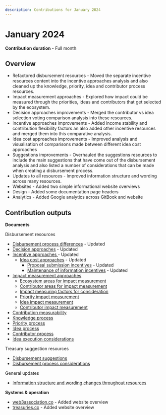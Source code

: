 ```yaml
---
description: Contributions for January 2024
---
```


# January 2024

**Contribution duration** - Full month



## Overview

* Refactored disbursement resources - Moved the separate incentive resources content into the incentive approaches analysis and also cleaned up the knowledge, priority, idea and contributor process resources.
* Impact measurement approaches - Explored how impact could be measured through the priorities, ideas and contributors that get selected by the ecosystem.
* Decision approaches improvements - Merged the contributor vs idea selection voting comparison analysis into these resources.
* Incentive approaches improvements - Added income stability and contribution flexibility factors an also added other incentive resources and merged them into this comparative analysis.
* Idea cost approaches improvements - Improved analysis and visualisation of comparisons made between different idea cost approaches
* Suggestions improvements - Overhauled the suggestions resources to include the main suggestions that have come out of the disbursement analysis and also listed a number of considerations that can be made when creating a disbursement process.
* Updates to all resources - Improved information structure and wording across many resources.&#x20;
* Websites - Added two simple informational website overviews
* Design - Added some documentation page headers
* Analytics - Added Google analytics across GitBook and website



## **Contribution outputs**



**Documents**

Disbursement resources

* [Disbursement process differences](https://app.gitbook.com/s/8L61e8ulVlk90t5mlQk1/process/funding-process-differences) - Updated
* [Decision approaches](https://app.gitbook.com/s/8L61e8ulVlk90t5mlQk1/approaches/decision-approaches) - Updated
* [Incentive approaches ](https://app.gitbook.com/s/8L61e8ulVlk90t5mlQk1/approaches/incentive-approaches)- Updated
  * [Idea cost approaches](https://app.gitbook.com/s/8L61e8ulVlk90t5mlQk1/approaches/incentive-approaches/idea-cost-approaches) - Updated
    * [Proposal submission incentives](https://app.gitbook.com/s/8L61e8ulVlk90t5mlQk1/approaches/incentive-approaches/proposal-submission-incentives) - Updated
    * [Maintenance of information incentives](https://app.gitbook.com/s/8L61e8ulVlk90t5mlQk1/approaches/incentive-approaches/maintenance-of-information-incentives) - Updated
* [Impact measurement approaches](https://app.gitbook.com/s/8L61e8ulVlk90t5mlQk1/approaches/impact-measurement-approaches)
  * [Ecosystem areas for impact measurement](https://app.gitbook.com/s/8L61e8ulVlk90t5mlQk1/approaches/impact-measurement-approaches/ecosystem-areas-for-impact-measurement)
  * [Contributor areas for impact measurement](https://app.gitbook.com/s/8L61e8ulVlk90t5mlQk1/approaches/impact-measurement-approaches/contributors-areas-for-impact-measurement)
  * [Impact measuring factors for consideration](https://app.gitbook.com/s/8L61e8ulVlk90t5mlQk1/approaches/impact-measurement-approaches/impact-measuring-factors-for-consideration)
  * [Priority impact measurement](https://app.gitbook.com/s/8L61e8ulVlk90t5mlQk1/approaches/impact-measurement-approaches/priority-impact-measurement)
  * [Idea impact measurement](https://app.gitbook.com/s/8L61e8ulVlk90t5mlQk1/approaches/impact-measurement-approaches/idea-impact-measurement)
  * [Contributor impact measurement](https://app.gitbook.com/s/8L61e8ulVlk90t5mlQk1/approaches/impact-measurement-approaches/contributor-impact-measurement)
* [Contribution measurability](https://app.gitbook.com/s/8L61e8ulVlk90t5mlQk1/contributions/contribution-verification)
* [Knowledge process](https://app.gitbook.com/s/8L61e8ulVlk90t5mlQk1/knowledge/knowledge-process)
* [Priority process](https://app.gitbook.com/s/8L61e8ulVlk90t5mlQk1/priorities/priority-process)
* [Idea process](https://app.gitbook.com/s/8L61e8ulVlk90t5mlQk1/ideas/idea-process)
* [Contributor process](https://app.gitbook.com/s/8L61e8ulVlk90t5mlQk1/contributors/contributor-process)
* [Idea execution considerations](https://app.gitbook.com/s/8L61e8ulVlk90t5mlQk1/ideas/idea-execution-considerations)

Treasury suggestion resources

* [Disbursement suggestions](https://app.gitbook.com/s/Ukt8Fg94mYDaa1gNVCJq/funding/funding-suggestions)
* [Disbursement process considerations](https://app.gitbook.com/s/Ukt8Fg94mYDaa1gNVCJq/funding/funding-process-considerations)

General updates

* [Information structure and wording changes throughout resources](https://github.com/orgs/web3association/repositories)



**Systems & operation**

* [web3association.co](https://web3association.co) - Added website overview
* [treasuries.co](https://treasuries.co) - Added website overview
